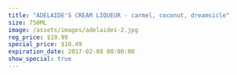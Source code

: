 ```yaml
---
title: "ADELAIDE'S CREAM LIQUEUR - carmel, coconut, dreamsicle"
size: 750ML
image: /assets/images/adelaides-2.jpg
reg_price: $19.99
special_price: $16.49
expiration_date: 2017-02-08 00:00:00
show_special: true
---
```



